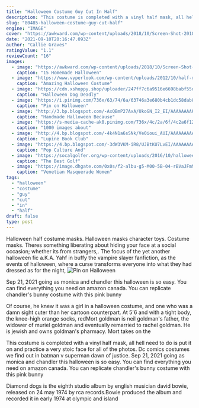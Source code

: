 ```yaml
---
title: "Halloween Costume Guy Cut In Half"
description: "This costume is completed with a vinyl half mask, all hell need to do is put it on and practice a very stoic face for all of the photos. Dc comics costumes we find out in batman v superman dawn of justice"
slug: "80485-halloween-costume-guy-cut-half"
engine: "IMAGE"
cover: "https://awkward.com/wp-content/uploads/2018/10/Screen-Shot-2018-10-17-at-4.01.03-PM-768x1026.jpg"
date: "2021-09-10T20:16:47.093Z"
author: "Callie Graves"
ratingValue: "1.1"
reviewCount: "16"
images:
  - image: "https://awkward.com/wp-content/uploads/2018/10/Screen-Shot-2018-10-17-at-4.01.03-PM-768x1026.jpg"
    caption: "15 Homemade Halloween"
  - image: "https://www.vyperlook.com/wp-content/uploads/2012/10/half-man-half-woman-costume.jpg"
    caption: "Amazing Halloween Costume"
  - image: "https://cdn.xshoppy.shop/uploader/247ff7c6a9516e6698babf55dc1f7ecc.png"
    caption: "Halloween Dog Deadly"
  - image: "https://i.pinimg.com/736x/63/74/6a/63746a3e680b4cb1dc58dab8857c5d1c--halloween-costume-contest-halloween-.jpg"
    caption: "Pin on Halloween"
  - image: "http://3.bp.blogspot.com/-AxQBmP27AxA/UkoGN_I2_EI/AAAAAAAAKzo/ykV_nw96z0g/s1600/good+witch+doll+costume.jpg"
    caption: "Handmade Halloween Because"
  - image: "https://s-media-cache-ak0.pinimg.com/736x/4c/2a/6f/4c2a6f125770e564103028f3cb08cf6e--funny-costumes-awesome-costumes.jpg"
    caption: "1000 images about"
  - image: "http://4.bp.blogspot.com/-4k4N1a6sSNk/Ve0ioui_AUI/AAAAAAAAA48/DQzfsqoqwtQ/s1600/Skeleton%2BBoy%2Band%2BSkeleton.jpg"
    caption: "Lupine Book Club"
  - image: "https://4.bp.blogspot.com/-3dW3VKM-iR8/UJBtKU7LvEI/AAAAAAAAT2s/EGNYGGMJfMc/s1600/sexy+Halloween+costume+The+Half+Man+-+Half+Woman+costume.jpg"
    caption: "Pop Culture And"
  - image: "https://socalgolfer.org/wp-content/uploads/2016/10/halloween-3.jpg"
    caption: "The Best Golf"
  - image: "https://image.dhgate.com/0x0s/f2-albu-g5-M00-5B-04-rBVaJFmMMReAeKR5AAJRfcSyPXg225.jpg/20pcs-venetian-masquerade-women-mask-laser.jpg"
    caption: "Venetian Masquerade Women"
tags:
  - "halloween"
  - "costume"
  - "guy"
  - "cut"
  - "in"
  - "half"
draft: false
type: post
---
```


Halloween half costume masks. Halloween masks character toys. Costume masks. Theres something liberating about hiding your face at a social occasion; whether its from strangers,. The focus of the yet another halloween fic a.K.A. Yahf in buffy the vampire slayer fanfiction, as the events of halloween, where a curse transforms everyone into what they had dressed as for the night,
![Pin on Halloween](https://i.pinimg.com/736x/63/74/6a/63746a3e680b4cb1dc58dab8857c5d1c--halloween-costume-contest-halloween-.jpg "Pin on Halloween")

Sep 21, 2021 going as monica and chandler this halloween is so easy. You can find everything you need on amazon canada. You can replicate chandler&#39;s bunny costume with this pink bunny
<!--inArticleAds-->

<!--galleryOne-->

Of course, he knew it was a girl in a halloween costume, and one who was a damn sight cuter than her cartoon counterpart. At 5'6 and with a tight body, the knee-high orange socks, redMort goldman is neil goldman's father, the widower of muriel goldman and eventually remarried to rachel goldman. He is jewish and owns goldman's pharmacy. Mort takes on the
<!--inArticleAds-->

<!--galleryTwo-->

This costume is completed with a vinyl half mask, all hell need to do is put it on and practice a very stoic face for all of the photos. Dc comics costumes we find out in batman v superman dawn of justice. Sep 21, 2021 going as monica and chandler this halloween is so easy. You can find everything you need on amazon canada. You can replicate chandler's bunny costume with this pink bunny
<!--galleryThree-->

Diamond dogs is the eighth studio album by english musician david bowie, released on 24 may 1974 by rca records.Bowie produced the album and recorded it in early 1974 at olympic and island